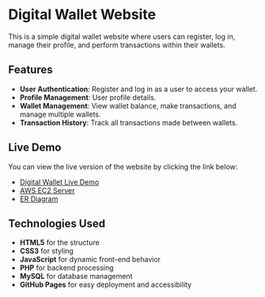 # Digital Wallet Website

This is a simple digital wallet website where users can register, log in, manage their profile, and perform transactions within their wallets.

## Features
- **User Authentication**: Register and log in as a user to access your wallet.
- **Profile Management**: User profile details.
- **Wallet Management**: View wallet balance, make transactions, and manage multiple wallets.
- **Transaction History**: Track all transactions made between wallets.

## Live Demo
You can view the live version of the website by clicking the link below:
- [Digital Wallet Live Demo](https://ali-al-ahmad.github.io/index.html)
- [AWS EC2 Server](http://52.47.202.106/wallet-server/)
- [ER Diagram](https://drawsql.app/teams/alialahmads-team/diagrams/fse-digital-wallet-e-wallet)

## Technologies Used
- **HTML5** for the structure
- **CSS3** for styling
- **JavaScript** for dynamic front-end behavior
- **PHP** for backend processing
- **MySQL** for database management
- **GitHub Pages** for easy deployment and accessibility
